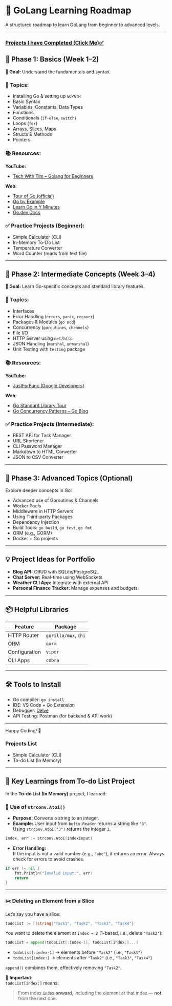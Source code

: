 # 🧭 GoLang Learning Roadmap

A structured roadmap to learn GoLang from beginner to advanced levels.

---
### [Projects I have Completed (Click Me)✅](#projects-list)

## 📘 Phase 1: Basics (Week 1–2)

**🎯 Goal:** Understand the fundamentals and syntax.

### 🔑 Topics:

- Installing Go & setting up `GOPATH`
- Basic Syntax
- Variables, Constants, Data Types
- Functions
- Conditionals (`if-else`, `switch`)
- Loops (`for`)
- Arrays, Slices, Maps
- Structs & Methods
- Pointers

### 📚 Resources:

**YouTube:**
- [Tech With Tim – Golang for Beginners](https://www.youtube.com/playlist?list=PLzMcBGfZo4-lB8MZfHPLTEHO9zJDDLpYj)

**Web:**
- [Tour of Go (official)](https://tour.golang.org/)
- [Go by Example](https://gobyexample.com/)
- [Learn Go in Y Minutes](https://learnxinyminutes.com/docs/go/)
- [Go.dev Docs](https://go.dev/doc/)

### ✅ Practice Projects (Beginner):

- Simple Calculator (CLI)
- In-Memory To-Do List
- Temperature Converter
- Word Counter (reads from text file)

---

## 🚀 Phase 2: Intermediate Concepts (Week 3–4)

**🎯 Goal:** Learn Go-specific concepts and standard library features.

### 🔑 Topics:

- Interfaces
- Error Handling (`errors`, `panic`, `recover`)
- Packages & Modules (`go mod`)
- Concurrency (`goroutines`, `channels`)
- File I/O
- HTTP Server using `net/http`
- JSON Handling (`marshal`, `unmarshal`)
- Unit Testing with `testing` package

### 📚 Resources:

**YouTube:**
- [JustForFunc (Google Developers)](https://www.youtube.com/playlist?list=PL64wiCrrxh4Jisi7OcCJIUpguV_f5jGnZ)

**Web:**
- [Go Standard Library Tour](https://pkg.go.dev/std)
- [Go Concurrency Patterns – Go Blog](https://go.dev/blog/pipelines)

### ✅ Practice Projects (Intermediate):

- REST API for Task Manager
- URL Shortener
- CLI Password Manager
- Markdown to HTML Converter
- JSON to CSV Converter

---

## 🔬 Phase 3: Advanced Topics (Optional)

Explore deeper concepts in Go:

- Advanced use of Goroutines & Channels
- Worker Pools
- Middleware in HTTP Servers
- Using Third-party Packages
- Dependency Injection
- Build Tools: `go build`, `go test`, `go fmt`
- ORM (e.g., GORM)
- Docker + Go projects

---

## 💡 Project Ideas for Portfolio

- **Blog API:** CRUD with SQLite/PostgreSQL
- **Chat Server:** Real-time using WebSockets
- **Weather CLI App:** Integrate with external API
- **Personal Finance Tracker:** Manage expenses and budgets

---

## 📦 Helpful Libraries

| Feature             | Package              |
|---------------------|----------------------|
| HTTP Router         | `gorilla/mux`, `chi` |
| ORM                 | `gorm`               |
| Configuration       | `viper`              |
| CLI Apps            | `cobra`              |

---

## 🛠️ Tools to Install

- Go compiler: `go install`
- IDE: VS Code + Go Extension
- Debugger: [Delve](https://github.com/go-delve/delve)
- API Testing: Postman (for backend & API work)

---

Happy Coding! 🎉

### Projects List 
- Simple Calculator (CLI) 
- To-do List (In Memory)

---

## 📘 Key Learnings from To-do List Project

In the **To-do List (In Memory)** project, I learned:

### 🔢 Use of `strconv.Atoi()`

- **Purpose:** Converts a string to an integer.
- **Example:** User input from `bufio.Reader` returns a string like `"3"`.  
  Using `strconv.Atoi("3")` returns the integer `3`.

```go
index, err := strconv.Atoi(indexInput)
```

- **Error Handling:**  
  If the input is not a valid number (e.g., `"abc"`), it returns an error.
  Always check for errors to avoid crashes.

```go
if err != nil {
    fmt.Println("Invalid input:", err)
    return
}
```

---

### ✂️ Deleting an Element from a Slice

Let’s say you have a slice:

```go
todoList := []string{"Task1", "Task2", "Task3", "Task4"}
```

You want to delete the element at `index = 2` (1-based, i.e., delete `"Task2"`):

```go
todoList = append(todoList[:index-1], todoList[index:]...)
```

- `todoList[:index-1]` → elements before `"Task2"` (i.e., `"Task1"`)
- `todoList[index:]` → elements after `"Task2"` (i.e., `"Task3"`, `"Task4"`)

`append()` combines them, effectively removing `"Task2"`.

📌 **Important:**  
`todoList[index:]` means:  
> From index **`index`** **onward**, including the element at that index — **not** from the next one.
